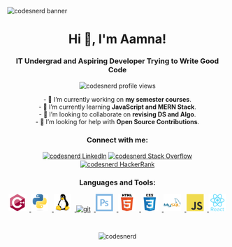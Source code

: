 ![codesnerd banner](https://user-images.githubusercontent.com/70039999/117883176-88007e80-b2c4-11eb-8071-5531b6f0f15d.gif)

<!-- Hero Text -->
<h1 align="center">Hi 👋, I'm Aamna!</h1>
<h3 align="center">IT Undergrad and Aspiring Developer Trying to Write Good Code</h3>

<p align="center"> 
  <img align="center" src="https://komarev.com/ghpvc/?username=codesnerd&label=Profile%20views&color=24a8f9&style=flat" alt="codesnerd profile views" />
</p>

<p align="center">
  - 🔭 I’m currently working on <b>my semester courses</b>.<br />- 🌱 I’m currently learning <b>JavaScript and MERN Stack</b>.<br />- 👯 I’m looking to collaborate on <b>revising DS and Algo</b>.<br />- 🤝 I’m looking for help with <b>Open Source Contributions</b>.
</p>

<!-- Connect With Me -->
<h3 align="center">Connect with me:</h3>
<p align="center">
  <a href="https://linkedin.com/in/codesnerd" target="blank"><img align="center" src="https://user-images.githubusercontent.com/70039999/118734328-96681080-b857-11eb-842d-df424f5e25f1.png" alt="codesnerd LinkedIn" height="35" width="35" /></a>
  <a href="https://stackoverflow.com/users/11917891" target="blank"><img align="center" src="https://user-images.githubusercontent.com/70039999/118735352-b1d41b00-b859-11eb-9d6c-b388d5f44019.png" alt="codesnerd Stack Overflow" height="35" width="35" /></a>
  <a href="https://www.hackerrank.com/codesnerd" target="blank"><img align="center" src="https://user-images.githubusercontent.com/70039999/118734356-a4b62c80-b857-11eb-9cfa-57aa19a87f4f.png" alt="codesnerd HackerRank" height="36" width="36" /></a>
  
  <!-- Old Button/Badge Social Icons -->
  <!-- 
  <a href="https://linkedin.com/in/codesnerd" target="blank"><img src="https://img.shields.io/badge/-LinkedIn-blue?style=flat&labelColor=blue&logo=LinkedIn&logoColor=white" alt="codesnerd LinkedIn" /></a>
  <a href="https://stackoverflow.com/users/11917891" target="blank"><img src="https://img.shields.io/badge/-StackOverflow-F48024?style=flat&labelColor=F48024&logo=StackOverflow&logoColor=white" alt="codesnerd StackOverflow" /></a>
  <a href="https://www.hackerrank.com/codesnerd" target="blank"><img src="https://img.shields.io/badge/-HackerRank-2AB85F?style=flat&labelColor=2AB85F&logo=HackerRank&logoColor=white" alt="codesnerd HackerRank" /></a>
  -->
</p>

<!-- Languages and Tools -->
<h3 align="center">Languages and Tools:</h3>
<p align="center">
  <!-- C++ -->
  <a href="https://www.w3schools.com/cpp/" target="_blank"> <img src="https://raw.githubusercontent.com/devicons/devicon/master/icons/cplusplus/cplusplus-original.svg" alt="cplusplus" width="40" height="40"/></a>
  <!-- Python -->
  &nbsp;<a href="https://www.python.org" target="_blank"> <img src="https://raw.githubusercontent.com/devicons/devicon/master/icons/python/python-original.svg" alt="python" width="40" height="40"/></a>
  <!-- Ubuntu -->
  &nbsp;<a href="https://www.linux.org/" target="_blank"> <img src="https://raw.githubusercontent.com/devicons/devicon/master/icons/linux/linux-original.svg" alt="linux" width="40" height="40"/></a>
  <!-- Git -->
  &nbsp;<a href="https://git-scm.com/" target="_blank"> <img src="https://www.vectorlogo.zone/logos/git-scm/git-scm-icon.svg" alt="git" width="40" height="40"/></a>
  <!-- Photoshop -->
  &nbsp;<a href="https://www.photoshop.com/en" target="_blank"> <img src="https://raw.githubusercontent.com/devicons/devicon/master/icons/photoshop/photoshop-line.svg" alt="photoshop" width="40" height="40"/></a>
  <!-- HTML5 -->
  &nbsp;<a href="https://www.w3.org/html/" target="_blank"> <img src="https://raw.githubusercontent.com/devicons/devicon/master/icons/html5/html5-original-wordmark.svg" alt="html5" width="40" height="40"/></a>
  <!-- CSS3 -->
  &nbsp;<a href="https://www.w3schools.com/css/" target="_blank"> <img src="https://raw.githubusercontent.com/devicons/devicon/master/icons/css3/css3-original-wordmark.svg" alt="css3" width="40" height="40"/></a>
  <!-- MySQL -->
  &nbsp;<a href="https://www.mysql.com/" target="_blank"> <img src="https://raw.githubusercontent.com/devicons/devicon/master/icons/mysql/mysql-original-wordmark.svg" alt="mysql" width="40" height="40"/></a>
  <!-- JavaScript -->
  &nbsp;<a href="https://developer.mozilla.org/en-US/docs/Web/JavaScript" target="_blank"> <img src="https://raw.githubusercontent.com/devicons/devicon/master/icons/javascript/javascript-original.svg" alt="javascript" width="40" height="40"/></a>
  <!-- React -->
  &nbsp;<a href="https://reactjs.org/" target="_blank"> <img src="https://raw.githubusercontent.com/devicons/devicon/master/icons/react/react-original-wordmark.svg" alt="react" width="40" height="40"/></a>
</p>
<br />

<!-- Language and GitHub Stats -->
<p align="center">
  <img src="https://github-readme-stats.vercel.app/api/top-langs?username=codesnerd&show_icons=true&locale=en&layout=compact" alt="codesnerd" />
  <!-- GitHub Stats: -->
  <!-- &nbsp;<img src="https://github-readme-stats.vercel.app/api?username=codesnerd&show_icons=true&locale=en" alt="codesnerd" /> -->
</p>
